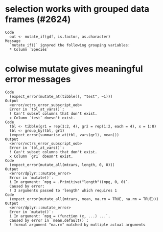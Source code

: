 # selection works with grouped data frames (#2624)

    Code
      out <- mutate_if(gdf, is.factor, as.character)
    Message
      `mutate_if()` ignored the following grouping variables:
      * Column `Species`

# colwise mutate gives meaningful error messages

    Code
      (expect_error(mutate_at(tibble(), "test", ~1)))
    Output
      <error/vctrs_error_subscript_oob>
      Error in `tbl_at_vars()`:
      ! Can't subset columns that don't exist.
      x Column `test` doesn't exist.
    Code
      tbl <- tibble(gr1 = rep(1:2, 4), gr2 = rep(1:2, each = 4), x = 1:8)
      tbl <- group_by(tbl, gr1)
      (expect_error(summarise_at(tbl, vars(gr1), mean)))
    Output
      <error/vctrs_error_subscript_oob>
      Error in `tbl_at_vars()`:
      ! Can't subset columns that don't exist.
      x Column `gr1` doesn't exist.
    Code
      (expect_error(mutate_all(mtcars, length, 0, 0)))
    Output
      <error/dplyr:::mutate_error>
      Error in `mutate()`:
      i In argument: `mpg = .Primitive("length")(mpg, 0, 0)`.
      Caused by error:
      ! 3 arguments passed to 'length' which requires 1
    Code
      (expect_error(mutate_all(mtcars, mean, na.rm = TRUE, na.rm = TRUE)))
    Output
      <error/dplyr:::mutate_error>
      Error in `mutate()`:
      i In argument: `mpg = (function (x, ...) ...`.
      Caused by error in `mean.default()`:
      ! formal argument "na.rm" matched by multiple actual arguments

